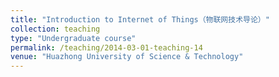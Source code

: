 ```yaml
---
title: "Introduction to Internet of Things（物联网技术导论）"
collection: teaching
type: "Undergraduate course"
permalink: /teaching/2014-03-01-teaching-14
venue: "Huazhong University of Science & Technology"
---
```

